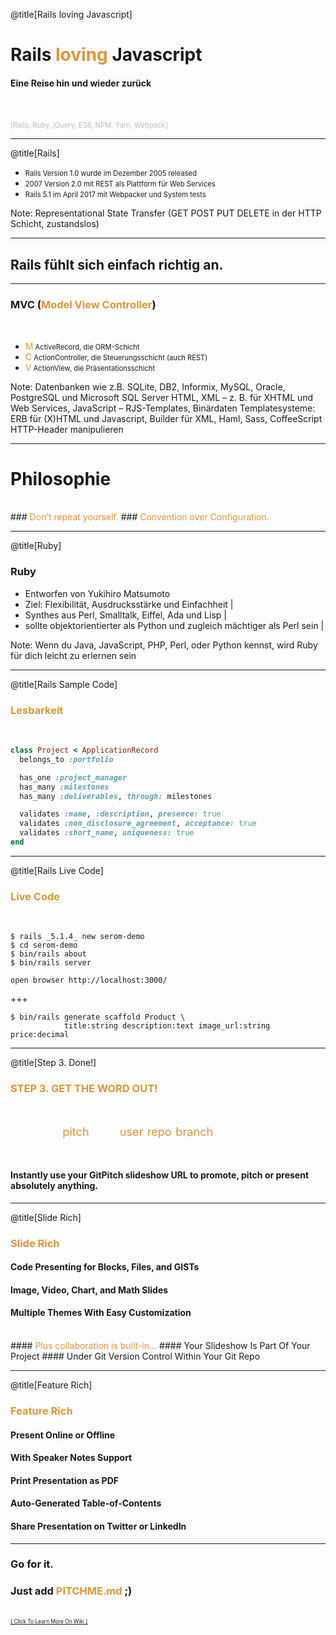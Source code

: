 @title[Rails loving Javascript]
# Rails <span style="color: #e49436">loving</span> Javascript

#### Eine Reise hin und wieder zurück
<br>
<br>
<span style="color: #bbb; font-size: 80%">[Rails, Ruby, jQuery, ES6, NPM, Yarn, Webpack]</span>

---
@title[Rails]
<ul>
  <li class="fragment"><span style="font-size: 80%">Rails Version 1.0 wurde im Dezember 2005 released</span></li>
  <li class="fragment"><span style="font-size: 80%">2007 Version 2.0 mit REST als Plattform für Web Services</span></li>
  <li class="fragment"><span style="font-size: 80%">Rails 5.1 im April 2017 mit Webpacker und System tests</span></li>
</ul>

Note: 
Representational State Transfer (GET POST PUT DELETE in der HTTP Schicht, zustandslos)

---

## Rails fühlt sich einfach richtig an.

---

### MVC (<span style="color: #e49436">Model View Controller</span>)
<br>
<ul>
  <li class="fragment"><span style="color: #e49436">M</span><span style="font-size: 80%">   ActiveRecord, die ORM-Schicht</span></li>
  <li class="fragment"><span style="color: #e49436">C</span><span style="font-size: 80%">   ActionController, die Steuerungsschicht (auch REST)</span></li>
  <li class="fragment"><span style="color: #e49436">V</span><span style="font-size: 80%">   ActionView, die Präsentationsschicht</span></li>
</ul>

Note:
Datenbanken wie z.B. SQLite, DB2, Informix, MySQL, Oracle, PostgreSQL und Microsoft SQL Server
HTML, XML – z. B. für XHTML und Web Services, JavaScript – RJS-Templates, Binärdaten
Templatesysteme: ERB für (X)HTML und Javascript, Builder für XML, Haml, Sass, CoffeeScript
HTTP-Header manipulieren

---

# Philosophie
<br>
### <span style="color: #e49436">Don’t repeat yourself.</span>
### <span style="color: #e49436">Convention over Configuration.</span>

---
@title[Ruby]

### Ruby
- Entworfen von Yukihiro Matsumoto
- Ziel: Flexibilität, Ausdrucksstärke und Einfachheit |
- Synthes aus Perl, Smalltalk, Eiffel, Ada und Lisp |
- sollte objektorientierter als Python und zugleich mächtiger als Perl sein |

Note:
Wenn du Java, JavaScript, PHP, Perl, oder Python kennst, wird Ruby für dich leicht zu erlernen sein

---
@title[Rails Sample Code]

### <span style="color: #e49436">Lesbarkeit</span>
<br>

```ruby
class Project < ApplicationRecord 
  belongs_to :portfolio

  has_one :project_manager
  has_many :milestones
  has_many :deliverables, through: milestones

  validates :name, :description, presence: true 
  validates :non_disclosure_agreement, acceptance: true 
  validates :short_name, uniqueness: true
end
```

---
@title[Rails Live Code]

### <span style="color: #e49436">Live Code</span>
<br>

```shell
$ rails _5.1.4_ new serom-demo
$ cd serom-demo
$ bin/rails about
$ bin/rails server

open browser http://localhost:3000/
```

+++

```shell
$ bin/rails generate scaffold Product \
            title:string description:text image_url:string price:decimal
```

---
@title[Step 3. Done!]

### <span style="color: #e49436">STEP 3. GET THE WORD OUT!</span>

<br>

<span style="font-size: 1.3em;"><span style="color:white">htt</span><span style="color:white">ps://git</span><span style="color: #e49436">pitch</span><span style="color: white">.com/<span style="color: #e49436">user</span>/<span style="color: #e49436">repo</span>/<span style="color: #e49436">branch</span></span>

<br>

#### Instantly use your GitPitch slideshow URL to promote, pitch or present absolutely anything.

---
@title[Slide Rich]

### <span style="color: #e49436">Slide Rich</span>

#### Code Presenting for Blocks, Files, and GISTs
#### Image, Video, Chart, and Math Slides
#### Multiple Themes With Easy Customization
<br>
#### <span style="color: #e49436">Plus collaboration is built-in...</span>
#### Your Slideshow Is Part Of Your Project
#### Under Git Version Control Within Your Git Repo

---

@title[Feature Rich]

### <span style="color: #e49436">Feature Rich</span>

#### Present Online or Offline
#### With Speaker Notes Support
#### Print Presentation as PDF
#### Auto-Generated Table-of-Contents
#### Share Presentation on Twitter or LinkedIn

---

### Go for it.
### Just add <span style="color: #e49436; text-transform: none">PITCHME.md</span> ;)
<br>
<a style="font-size:0.6em;" href="https://github.com/gitpitch/gitpitch/wiki">[ Click To Learn More On Wiki ]</a>
